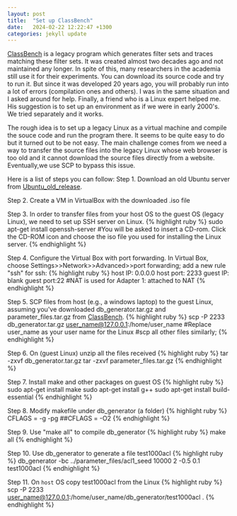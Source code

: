 ```yaml
---
layout: post
title:  "Set up ClassBench"
date:   2024-02-22 12:22:47 +1300
categories: jekyll update
---
```

[ClassBench] is a legacy program which generates filter sets and traces matching these filter sets. It was created almost two decades ago and not maintained any longer. In spite of this, many researchers in the academia still use it for their experiments. You can download its source code and try to run it. But since it was developed 20 years ago, you will probably run into a lot of errors (compilation ones and others). I was in the same situation and I asked around for help. Finally, a friend who is a Linux expert helped me. His suggestion is to set up an environment as if we were in early 2000's. We tried separately and it works. 

The rough idea is to set up a legacy Linux as a virtual machine and compile the souce code and run the program there. It seems to be quite easy to do but it turned out to be not easy. The main challenge comes from we need a way to transfer the source files into the legacy Linux whose web browser is too old and it cannot download the source files directly from a website. Eventually,we use SCP to bypass this issue. 

Here is a list of steps you can follow:
Step 1. Download an old Ubuntu server from [Ubuntu_old_release].

Step 2. Create a VM in VirtualBox with the downloaded .iso file 

Step 3. In order to transfer files from your host OS to the guest OS (legacy Linux), we need to set up SSH server on Linux.
{% highlight ruby %}
sudo apt-get install openssh-server
#You will be asked to insert a CD-rom. Click the CD-ROM icon and choose the iso file you used for installing the Linux server. 
{% endhighlight %}

Step 4. Configure the Virtual Box with port forwarding. In Virtual Box, choose Settings>>Network>>Advanced>>port forwarding; add a new rule "ssh" for ssh:
{% highlight ruby %}
    host IP: 0.0.0.0
    host port: 2233
    guest IP: blank
    guest port:22
#NAT is used for Adapter 1: attached to NAT
{% endhighlight %}

Step 5. SCP files from host (e.g., a windows laptop) to the guest Linux, assuming you've downloaded db_generator.tar.gz and parameter_files.tar.gz from [ClassBench].
{% highlight ruby %}
scp -P 2233 db_generator.tar.gz user_name@127.0.0.1:/home/user_name
#Replace user_name as your user name for the Linux
#scp all other files similarly;
{% endhighlight %}

Step 6. On (guest Linux) unzip all the files received
{% highlight ruby %}
tar -zxvf db_generator.tar.gz
tar -zxvf parameter_files.tar.gz
{% endhighlight %}

Step 7. Install make and other packages on guest OS
{% highlight ruby %}
sudo apt-get install make
sudo apt-get install g++
sudo apt-get install build-essential
{% endhighlight %}

Step 8. Modify makefile under db_generator (a folder)
{% highlight ruby %}
CFLAGS = -g -pg
##CFLAGS = -O2
{% endhighlight %}
 
Step 9. Use "make all" to compile db_generator
{% highlight ruby %}
make all
{% endhighlight %}
 
Step 10. Use db_generator to generate a file test1000acl
{% highlight ruby %}
db_generator -bc ../parameter_files/acl1_seed 10000 2 -0.5 0.1 test1000acl
{% endhighlight %}


Step 11. On `host` OS copy test1000acl from the Linux
{% highlight ruby %}
  scp -P 2233 user_name@127.0.0.1:/home/user_name/db_generator/test1000acl .
{% endhighlight %}

[Ubuntu_old_release]: https://old-releases.ubuntu.com/releases/dapper/ubuntu-6.06.2-server-i386.iso
[ClassBench]: https://www.arl.wustl.edu/classbench/
